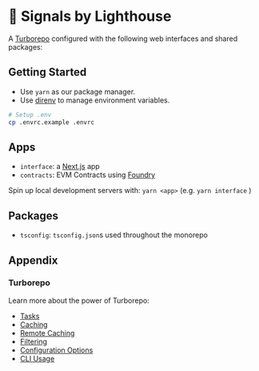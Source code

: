 # 📡 Signals by Lighthouse

A [Turborepo](https://turbo.build/) configured with the following web interfaces and shared packages:

## Getting Started

* Use `yarn` as our package manager.
* Use [direnv](https://github.com/direnv/direnv) to manage environment variables.

```bash
# Setup .env
cp .envrc.example .envrc
```

## Apps

* `interface`: a [Next.js](https://nextjs.org/) app
* `contracts`: EVM Contracts using [Foundry](https://github.com/foundry-rs/foundry)

Spin up local development servers with: `yarn <app>` (e.g. `yarn interface` )

## Packages

* `tsconfig`: `tsconfig.json`s used throughout the monorepo

## Appendix

### Turborepo

Learn more about the power of Turborepo:

* [Tasks](https://turbo.build/repo/docs/core-concepts/monorepos/running-tasks)
* [Caching](https://turbo.build/repo/docs/core-concepts/caching)
* [Remote Caching](https://turbo.build/repo/docs/core-concepts/remote-caching)
* [Filtering](https://turbo.build/repo/docs/core-concepts/monorepos/filtering)
* [Configuration Options](https://turbo.build/repo/docs/reference/configuration)
* [CLI Usage](https://turbo.build/repo/docs/reference/command-line-reference)
